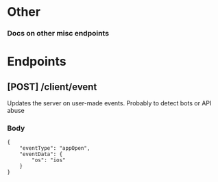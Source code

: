 # Other

### Docs on other misc endpoints

# Endpoints

## [POST] /client/event

Updates the server on user-made events. Probably to detect bots or API abuse

### Body

```json5
{
	"eventType": "appOpen",
	"eventData": {
		"os": "ios"
	}
}